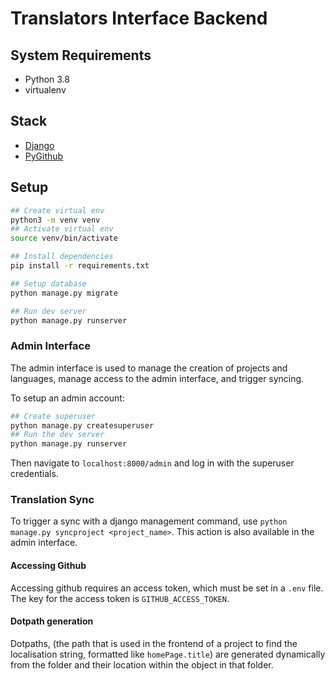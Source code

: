 # Translators Interface Backend

## System Requirements

- Python 3.8
- virtualenv

## Stack

- [Django](https://docs.djangoproject.com/en/3.2/)
- [PyGithub](https://github.com/PyGithub/PyGithub)

## Setup

```bash
## Create virtual env
python3 -m venv venv
## Activate virtual env
source venv/bin/activate

## Install dependencies
pip install -r requirements.txt

## Setup database
python manage.py migrate

## Run dev server
python manage.py runserver
```

### Admin Interface

The admin interface is used to manage the creation of projects and languages, manage access to the admin interface, and trigger syncing.

To setup an admin account:

```bash
## Create superuser
python manage.py createsuperuser
## Run the dev server
python manage.py runserver
```

Then navigate to `localhost:8000/admin` and log in with the superuser credentials.

### Translation Sync

To trigger a sync with a django management command, use `python manage.py syncproject <project_name>`. This action is also available in the admin interface.

#### Accessing Github

Accessing github requires an access token, which must be set in a `.env` file. The key for the access token is `GITHUB_ACCESS_TOKEN`.

#### Dotpath generation

Dotpaths, (the path that is used in the frontend of a project to find the localisation string, formatted like `homePage.title`) are generated dynamically from the folder and their location within the object in that folder.

